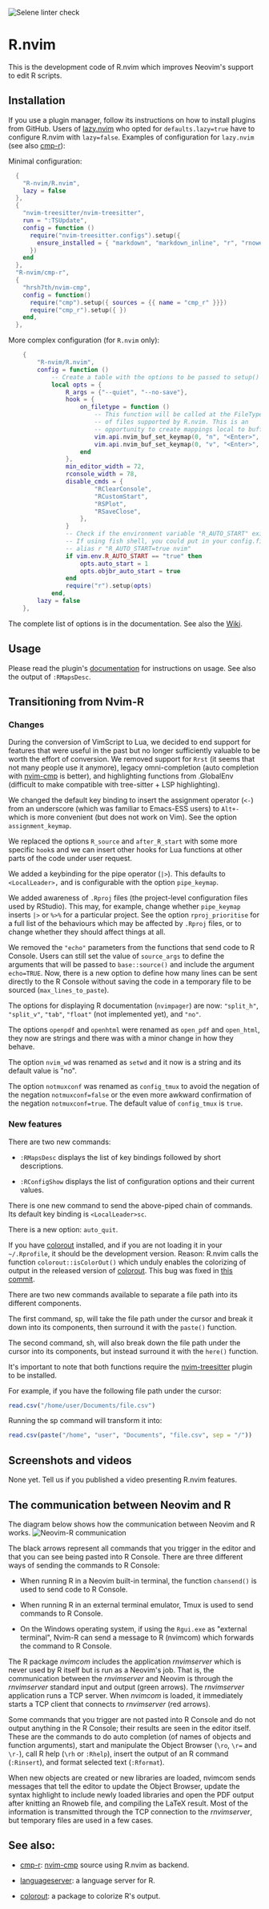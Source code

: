 ![Selene linter check](https://github.com/jalvesaq/tmp-R-Nvim/actions/workflows/selene.yml/badge.svg)

# R.nvim

This is the development code of R.nvim which improves Neovim's support to edit
R scripts.

## Installation

If you use a plugin manager, follow its instructions on how to install plugins
from GitHub. Users of [lazy.nvim](https://github.com/folke/lazy.nvim) who
opted for `defaults.lazy=true` have to configure R.nvim with `lazy=false`.
Examples of configuration for `lazy.nvim` (see also [cmp-r]):

Minimal configuration:

```lua
  {
    "R-nvim/R.nvim",
    lazy = false
  },
  {
    "nvim-treesitter/nvim-treesitter",
    run = ":TSUpdate",
    config = function ()
      require("nvim-treesitter.configs").setup({
        ensure_installed = { "markdown", "markdown_inline", "r", "rnoweb" },
      })
    end
  },
  "R-nvim/cmp-r",
  {
    "hrsh7th/nvim-cmp",
    config = function()
      require("cmp").setup({ sources = {{ name = "cmp_r" }}})
      require("cmp_r").setup({ })
    end,
  },
```

More complex configuration (for `R.nvim` only):

```lua
    {
        "R-nvim/R.nvim",
        config = function ()
            -- Create a table with the options to be passed to setup()
            local opts = {
                R_args = {"--quiet", "--no-save"},
                hook = {
                    on_filetype = function ()
                        -- This function will be called at the FileType event
                        -- of files supported by R.nvim. This is an
                        -- opportunity to create mappings local to buffers.
                        vim.api.nvim_buf_set_keymap(0, "n", "<Enter>", "<Plug>RDSendLine", {})
                        vim.api.nvim_buf_set_keymap(0, "v", "<Enter>", "<Plug>RSendSelection", {})
                    end
                },
                min_editor_width = 72,
                rconsole_width = 78,
                disable_cmds = {
                        "RClearConsole",
                        "RCustomStart",
                        "RSPlot",
                        "RSaveClose",
                    },
                }
                -- Check if the environment variable "R_AUTO_START" exists.
                -- If using fish shell, you could put in your config.fish:
                -- alias r "R_AUTO_START=true nvim"
                if vim.env.R_AUTO_START == "true" then
                    opts.auto_start = 1
                    opts.objbr_auto_start = true
                end
                require("r").setup(opts)
            end,
        lazy = false
    },
```

The complete list of options is in the documentation.
See also the [Wiki](https://github.com/R-nvim/R.nvim/wiki).

## Usage

Please read the plugin's
[documentation](https://github.com/R-nvim/R.nvim/blob/main/doc/R.nvim.txt) for
instructions on usage. See also the output of `:RMapsDesc`.

## Transitioning from Nvim-R

### Changes

During the conversion of VimScript to Lua, we decided to end support for
features that were useful in the past but no longer sufficiently valuable to
be worth the effort of conversion. We removed support for `Rrst` (it seems
that not many people use it anymore), legacy omni-completion (auto completion
with [nvim-cmp](https://github.com/hrsh7th/nvim-cmp) is better), and
highlighting functions from .GlobalEnv (difficult to make compatible with
tree-sitter + LSP highlighting).

We changed the default key binding to insert the assignment operator (`<-`) from an
underscore (which was familiar to Emacs-ESS users) to `Alt+-` which is more
convenient (but does not work on Vim). See the option `assignment_keymap`.

We replaced the options `R_source` and `after_R_start` with some more specific
`hook`s and we can insert other hooks for Lua functions at other parts of the
code under user request.

We added a keybinding for the pipe operator (`|>`). This defaults to
`<LocalLeader>,` and is configurable with the option `pipe_keymap`.

We added awareness of `.Rproj` files (the project-level configuration
files used by RStudio). This may, for example, change whether `pipe_keymap`
inserts `|>` or `%>%` for a particular project. See the option `rproj_prioritise`
for a full list of the behaviours which may be affected by `.Rproj` files,
or to change whether they should affect things at all.

We removed the `"echo"` parameters from the functions that send code to R
Console. Users can still set the value of `source_args` to define the
arguments that will be passed to `base::source()` and include the argument
`echo=TRUE`. Now, there is a new option to define how many lines can be sent
directly to the R Console without saving the code in a temporary file to be
sourced (`max_lines_to_paste`).

The options for displaying R documentation (`nvimpager`) are now: `"split_h"`,
`"split_v"`, `"tab"`, `"float"` (not implemented yet), and `"no"`.

The options `openpdf` and `openhtml` were renamed as `open_pdf` and `open_html`,
they now are strings and there was with a minor change in how they behave.

The option `nvim_wd` was renamed as `setwd` and it now is a string and its
default value is "no".

The option `notmuxconf` was renamed as `config_tmux` to avoid the negation of
the negation `notmuxconf=false` or the even more awkward confirmation of the
negation `notmuxconf=true`. The default value of `config_tmux` is `true`.

### New features

There are two new commands:

- `:RMapsDesc` displays the list of key bindings followed by short
  descriptions.

- `:RConfigShow` displays the list of configuration options and their current
  values.

There is one new command to send the above-piped chain of commands. Its
default key binding is `<LocalLeader>sc`.

There is a new option: `auto_quit`.

If you have [colorout] installed, and if you are not loading it in your
`~/.Rprofile`, it should be the development version. Reason: R.nvim calls the
function `colorout::isColorOut()` which unduly enables the colorizing of
output in the released version of [colorout]. This bug was fixed in [this
commit](https://github.com/jalvesaq/colorout/commit/1080187f9474b71f16c3c0be676de4c54863d1e7).

There are two new commands available to separate a file path into its different
components.

The first command, <localleader>sp, will take the file path under
the cursor and break it down into its components, then surround it with the
`paste()` function.

The second command, <localleader>sh, will also break down
the file path under the cursor into its components, but instead surround it
with the `here()` function.

It's important to note that both functions require
the [nvim-treesitter](https://github.com/nvim-treesitter/nvim-treesitter)
plugin to be installed.

For example, if you have the following file path under the cursor:

```r
read.csv("/home/user/Documents/file.csv")
```

Running the <localleader>sp command will transform it into:

```r
read.csv(paste("/home", "user", "Documents", "file.csv", sep = "/"))
```

## Screenshots and videos

None yet. Tell us if you published a video presenting R.nvim features.

## The communication between Neovim and R

The diagram below shows how the communication between Neovim and R works.
![Neovim-R communication](https://raw.githubusercontent.com/jalvesaq/tmp-R-Nvim/master/nvimrcom.svg "Neovim-R communication")

The black arrows represent all commands that you trigger in the editor and
that you can see being pasted into R Console.
There are three different ways of sending the commands to R Console:

- When running R in a Neovim built-in terminal, the function `chansend()`
  is used to send code to R Console.

- When running R in an external terminal emulator, Tmux is used to send
  commands to R Console.

- On the Windows operating system, if using the `Rgui.exe` as "external
  terminal", Nvim-R can send a message to R (nvimcom) which forwards the
  command to R Console.

The R package _nvimcom_ includes the application _rnvimserver_ which is never
used by R itself but is run as a Neovim's job. That is, the communication
between the _rnvimserver_ and Neovim is through the _rnvimserver_ standard
input and output (green arrows). The _rnvimserver_ application runs a TCP
server. When _nvimcom_ is loaded, it immediately starts a TCP client that
connects to _rnvimserver_ (red arrows).

Some commands that you trigger are not pasted into R Console and do not output
anything in the R Console; their results are seen in the editor itself. These are
the commands to do auto completion (of names of objects and function
arguments), start and manipulate the Object Browser (`\ro`, `\r=` and `\r-`),
call R help (`\rh` or `:Rhelp`), insert the output of an R command
(`:Rinsert`), and format selected text (`:Rformat`).

When new objects are created or new libraries are loaded, nvimcom sends
messages that tell the editor to update the Object Browser, update the syntax
highlight to include newly loaded libraries and open the PDF output after
knitting an Rnoweb file, and compiling the LaTeX result. Most of the
information is transmitted through the TCP connection to the _rnvimserver_,
but temporary files are used in a few cases.

## See also:

- [cmp-r]: [nvim-cmp](https://github.com/hrsh7th/nvim-cmp) source using R.nvim as backend.

- [languageserver](https://cran.r-project.org/web/packages/languageserver/index.html): a language server for R.

- [colorout](https://github.com/jalvesaq/colorout): a package to colorize R's output.

[cmp-r]: https://github.com/R-nvim/cmp-r
[neovim]: https://github.com/neovim/neovim
[southernlights]: https://github.com/jalvesaq/southernlights
[colorout]: https://github.com/jalvesaq/colorout
